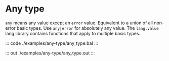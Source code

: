 # Any type

`any` means any value except an `error` value.
Equivalent to a union of all non-error basic types.
Use `any|error` for absolutely any value.
The `lang.value` lang library contains functions that apply to multiple basic types.


::: code ./examples/any-type/any_type.bal :::

::: out ./examples/any-type/any_type.out :::